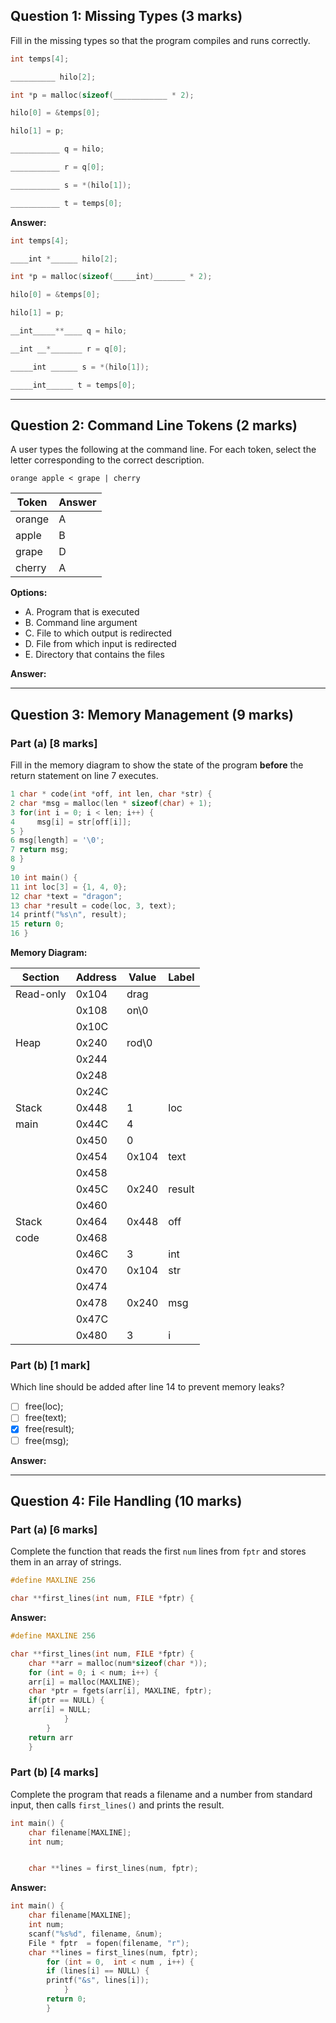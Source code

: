 ## **Question 1: Missing Types (3 marks)**

Fill in the missing types so that the program compiles and runs correctly.

```c
int temps[4];

__________ hilo[2];

int *p = malloc(sizeof(____________ * 2);

hilo[0] = &temps[0];

hilo[1] = p;

___________ q = hilo;

___________ r = q[0];

___________ s = *(hilo[1]);

___________ t = temps[0];
```

**Answer:**

```c
int temps[4];

____int *______ hilo[2];

int *p = malloc(sizeof(_____int)_______ * 2);

hilo[0] = &temps[0];

hilo[1] = p;

__int_____**____ q = hilo;

__int __*_______ r = q[0];

_____int ______ s = *(hilo[1]);

_____int______ t = temps[0];
```

---

## **Question 2: Command Line Tokens (2 marks)**

A user types the following at the command line. For each token, select the letter corresponding to the correct description.

```
orange apple < grape | cherry
```

| Token  | Answer |
| ------ | ------ |
| orange | A      |
| apple  | B      |
| grape  | D      |
| cherry | A      |

**Options:**

- A. Program that is executed
- B. Command line argument
- C. File to which output is redirected
- D. File from which input is redirected
- E. Directory that contains the files

**Answer:**

---

## **Question 3: Memory Management (9 marks)**

### Part (a) [8 marks]

Fill in the memory diagram to show the state of the program **before** the return statement on line 7 executes.

```c
1 char * code(int *off, int len, char *str) {
2 char *msg = malloc(len * sizeof(char) + 1);
3 for(int i = 0; i < len; i++) {
4     msg[i] = str[off[i]];
5 }
6 msg[length] = '\0';
7 return msg;
8 }
9
10 int main() {
11 int loc[3] = {1, 4, 0};
12 char *text = "dragon";
13 char *result = code(loc, 3, text);
14 printf("%s\n", result);
15 return 0;
16 }
```

**Memory Diagram:**


| Section   | Address | Value | Label  |
| --------- | ------- | ----- | ------ |
| Read-only | 0x104   | drag  |        |
|           | 0x108   | on\0  |        |
|           | 0x10C   |       |        |
| Heap      | 0x240   | rod\0 |        |
|           | 0x244   |       |        |
|           | 0x248   |       |        |
|           | 0x24C   |       |        |
| Stack     | 0x448   | 1     | loc    |
| main      | 0x44C   | 4     |        |
|           | 0x450   | 0     |        |
|           | 0x454   | 0x104 | text   |
|           | 0x458   |       |        |
|           | 0x45C   | 0x240 | result |
|           | 0x460   |       |        |
| Stack     | 0x464   | 0x448 | off    |
| code      | 0x468   |       |        |
|           | 0x46C   | 3     | int    |
|           | 0x470   | 0x104 | str    |
|           | 0x474   |       |        |
|           | 0x478   | 0x240 | msg    |
|           | 0x47C   |       |        |
|           | 0x480   | 3     | i      |



### Part (b) [1 mark]

Which line should be added after line 14 to prevent memory leaks?

- [ ]  free(loc);
- [ ]  free(text);
- [x]  free(result);
- [ ]  free(msg);

**Answer:**

---

## **Question 4: File Handling (10 marks)**

### Part (a) [6 marks]

Complete the function that reads the first `num` lines from `fptr` and stores them in an array of strings.

```c
#define MAXLINE 256

char **first_lines(int num, FILE *fptr) {

```

**Answer:**

```c
#define MAXLINE 256

char **first_lines(int num, FILE *fptr) {
	char **arr = malloc(num*sizeof(char *));
	for (int = 0; i < num; i++) {
	arr[i] = malloc(MAXLINE);
	char *ptr = fgets(arr[i], MAXLINE, fptr);
	if(ptr == NULL) {
	arr[i] = NULL;
			}
		}
	return arr
	}

```

### Part (b) [4 marks]

Complete the program that reads a filename and a number from standard input, then calls `first_lines()` and prints the result.

```c
int main() {
    char filename[MAXLINE];
    int num;


    char **lines = first_lines(num, fptr);

```

**Answer:**


```c
int main() {
    char filename[MAXLINE];
    int num;
    scanf("%s%d", filename, &num);
	File * fptr  = fopen(filename, "r");
    char **lines = first_lines(num, fptr);
        for (int = 0,  int < num , i++) {
        if (lines[i] == NULL) {
        printf("&s", lines[i]);
	        }
	    return 0;
        }

```
